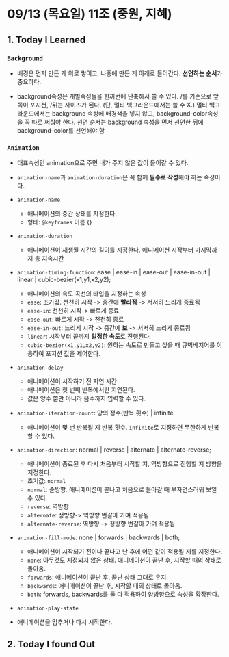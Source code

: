 # 09/13 (목요일) 11조 (중원, 지혜)

## 1. Today I Learned

### `Background`
 * 배경은 먼저 만든 게 위로 쌓이고, 나중에 만든 게 아래로 들어간다.
**선언하는 순서**가 중요하다.


* background속성은 개별속성들을 한꺼번에 단축해서 쓸 수 있다. 
/를 기준으로 앞쪽이 포지션, /뒤는 사이즈가 된다. (단, 멀티 백그라운드에서는 쓸 수 X.)
멀티 백그라운드에서는 background 속성에 배경색을 넣지 않고, background-color속성을 꼭 따로 써줘야 한다. 
선언 순서는 background 속성을 먼저 선언한 뒤에 background-color를 선언해야 함



### `Animation`
  
   * 대표속성인 animation으로 주면 내가 주지 않은 값이 들어갈 수 있다.
  - `animation-name`과 `animation-duration`은 꼭 함께 **필수로 작성**해야 하는 속성이다.
  
  
  - `animation-name`
    - 애니메이션의 중간 상태를 지정한다.
    - 형태: `@keyframes` 이름 {}
  
  
  - `animation-duration`
    - 애니메이션이 재생될 시간의 길이를 지정한다. 애니메이션 시작부터 마지막까지 총 지속시간
  
  - `animation-timing-function`: ease | ease-in | ease-out | ease-in-out | linear | cubic-bezier(x1,y1,x2,y2);
    - 애니메이션의 속도 곡선의 타입을 지정하는 속성
    - `ease`: 초기값. 천천히 시작 -> 중간에 **빨라짐** -> 서서히 느리게 종료됨
    - `ease-in`: 천천히 시작-> 빠르게 종료
    - `ease-out`: 빠르게 시작 -> 천천히 종료
    - `ease-in-out`: 느리게 시작 -> 중간에 **보** -> 서서히 느리게 종료됨
    - `linear`: 시작부터 끝까지 **일정한 속도**로 진행된다.
    - `cubic-bezier(x1,y1,x2,y2)`: 원하는 속도로 만들고 싶을 때 큐빅베지어를 이용하여 포지션 값을 제어한다.
    
    
    
  - `animation-delay`
    -  애니메이션이 시작하기 전 지연 시간
    -  애니메이션은 첫 번째 반복에서만 지연된다. 
    -  값은 양수 뿐만 아니라 음수까지 입력할 수 있다. 
  
  
  - `animation-iteration-count`: 양의 정수(반복 횟수) | infinite
    - 애니메이션이 몇 번 반복될 지 반복 횟수. `infinite`로 지정하면 무한하게 반복할 수 있다.
  
  - `animation-direction`: normal | reverse | alternate | alternate-reverse;
    - 애니메이션이 종료된 후 다시 처음부터 시작할 지, 역방향으로 진행할 지 방향을 지정한다. 
    - 초기값: `normal`
    - `normal`: 순방향. 애니메이션이 끝나고 처음으로 돌아갈 때 부자연스러워 보일 수 있다. 
    - `reverse`: 역방향
    - `alternate`: 정방향-> 역방향 번갈아 가며 적용됨
    - `alternate-reverse`: 역방향 -> 정방향 번갈아 가며 적용됨 
  
  
  - `animation-fill-mode`: none | forwards | backwards | both;
    - 애니메이션이 시작되기 전이나 끝나고 난 후에 어떤 값이 적용될 지를 지정한다.
    - `none`: 아무것도 지정되지 않은 상태. 애니메이션이 끝난 후, 시작할 때의 상태로 돌아옴. 
    - `forwards`: 애니메이션이 끝난 후, 끝난 상태 그대로 유지
    - `backwards`: 애니메이션이 끝난 후, 시작할 때의 상태로 돌아옴.
    - `both`: forwards, backwards를 둘 다 적용하여 양방향으로 속성을 확장한다. 
  
  - `animation-play-state`
  - 애니메이션을 멈추거나 다시 시작한다.
  
  
  
## 2. Today I found Out


